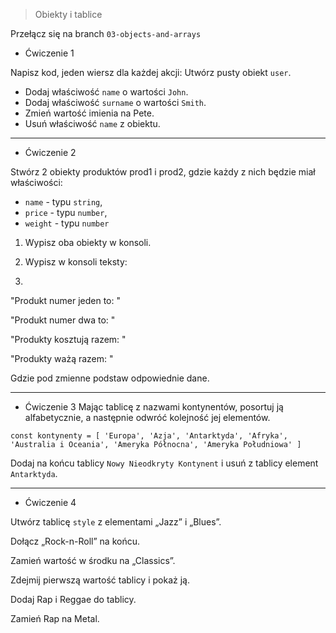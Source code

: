 > Obiekty i tablice

Przełącz się na branch `03-objects-and-arrays`

- Ćwiczenie 1
  
Napisz kod, jeden wiersz dla każdej akcji: 
Utwórz pusty obiekt `user`. 
- Dodaj właściwość `name` o wartości `John`. 
- Dodaj właściwość `surname` o wartości `Smith`. 
- Zmień wartość imienia na Pete. 
- Usuń właściwość `name` z obiektu.

--- 

- Ćwiczenie 2

Stwórz 2 obiekty produktów prod1 i prod2, gdzie każdy z nich będzie miał właściwości:

- `name` - typu `string`,
- `price` - typu `number`,
- `weight` - typu `number`

1) Wypisz oba obiekty w konsoli.

2) Wypisz w konsoli teksty:
3) 
"Produkt numer jeden to: "

"Produkt numer dwa to: "

"Produkty kosztują razem: "

"Produkty ważą razem: "

Gdzie pod zmienne podstaw odpowiednie dane.

---

- Ćwiczenie 3
Mając tablicę z nazwami kontynentów, posortuj ją alfabetycznie, a następnie odwróć kolejność jej elementów.

 `const kontynenty = [ 'Europa', 'Azja', 'Antarktyda', 'Afryka', 'Australia i Oceania', 'Ameryka Północna', 'Ameryka Południowa' ]`
 
 Dodaj na końcu tablicy `Nowy Nieodkryty Kontynent` i usuń z tablicy element `Antarktyda`.
 
 ---

- Ćwiczenie 4
  
Utwórz tablicę `style` z elementami „Jazz” i „Blues”.

Dołącz „Rock-n-Roll” na końcu.

Zamień wartość w środku na „Classics”.

Zdejmij pierwszą wartość tablicy i pokaż ją.

Dodaj Rap i Reggae do tablicy.

Zamień Rap na Metal.
